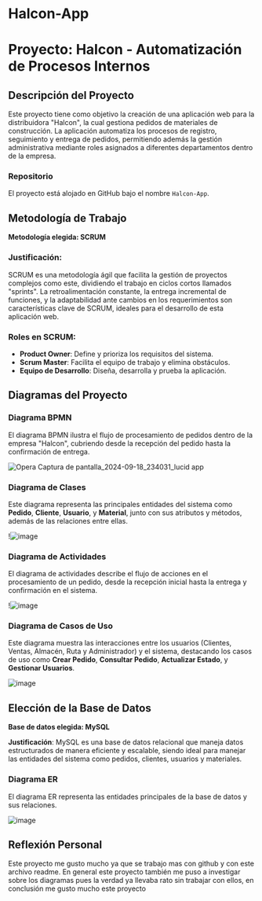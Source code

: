 # Halcon-App

# Proyecto: Halcon - Automatización de Procesos Internos

## Descripción del Proyecto
Este proyecto tiene como objetivo la creación de una aplicación web para la distribuidora "Halcon", la cual gestiona pedidos de materiales de construcción. La aplicación automatiza los procesos de registro, seguimiento y entrega de pedidos, permitiendo además la gestión administrativa mediante roles asignados a diferentes departamentos dentro de la empresa.

### Repositorio
El proyecto está alojado en GitHub bajo el nombre `Halcon-App`.

## Metodología de Trabajo

**Metodología elegida: SCRUM**

### Justificación:
SCRUM es una metodología ágil que facilita la gestión de proyectos complejos como este, dividiendo el trabajo en ciclos cortos llamados "sprints". La retroalimentación constante, la entrega incremental de funciones, y la adaptabilidad ante cambios en los requerimientos son características clave de SCRUM, ideales para el desarrollo de esta aplicación web.

### Roles en SCRUM:
- **Product Owner**: Define y prioriza los requisitos del sistema.
- **Scrum Master**: Facilita el equipo de trabajo y elimina obstáculos.
- **Equipo de Desarrollo**: Diseña, desarrolla y prueba la aplicación.

## Diagramas del Proyecto

### Diagrama BPMN
El diagrama BPMN ilustra el flujo de procesamiento de pedidos dentro de la empresa "Halcon", cubriendo desde la recepción del pedido hasta la confirmación de entrega.

![Opera Captura de pantalla_2024-09-18_234031_lucid app](https://github.com/user-attachments/assets/5284cde5-d48b-46d5-8d4a-d53557c0f92d)


### Diagrama de Clases
Este diagrama representa las principales entidades del sistema como **Pedido**, **Cliente**, **Usuario**, y **Material**, junto con sus atributos y métodos, además de las relaciones entre ellas.

!![image](https://github.com/user-attachments/assets/d3f55517-c540-4139-be12-6d8153ef9945)


### Diagrama de Actividades
El diagrama de actividades describe el flujo de acciones en el procesamiento de un pedido, desde la recepción inicial hasta la entrega y confirmación en el sistema.

!![image](https://github.com/user-attachments/assets/6d399430-3f43-4726-913f-878e8b352227)


### Diagrama de Casos de Uso
Este diagrama muestra las interacciones entre los usuarios (Clientes, Ventas, Almacén, Ruta y Administrador) y el sistema, destacando los casos de uso como **Crear Pedido**, **Consultar Pedido**, **Actualizar Estado**, y **Gestionar Usuarios**.

![image](https://github.com/user-attachments/assets/9796d498-156f-47a2-b1ac-a2ad1987c85e)


## Elección de la Base de Datos

**Base de datos elegida: MySQL**

**Justificación**: MySQL es una base de datos relacional que maneja datos estructurados de manera eficiente y escalable, siendo ideal para manejar las entidades del sistema como pedidos, clientes, usuarios y materiales.

### Diagrama ER
El diagrama ER representa las entidades principales de la base de datos y sus relaciones.

![image](https://github.com/user-attachments/assets/05434757-14f2-4735-8ebc-c3aa64954591)


## Reflexión Personal
Este proyecto me gusto mucho ya que se trabajo mas con github y con este archivo readme. En general este proyecto también me puso a investigar sobre los diagramas pues la verdad ya llevaba rato sin trabajar con ellos, en conclusión me gusto mucho este proyecto 
